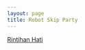 ```yaml
---
layout: page
title: Robot Skip Party
---
```


<div class="htl">
  <a href="/rintihanhati-robotskipparty">
Rintihan Hati
  </a>
</div>
